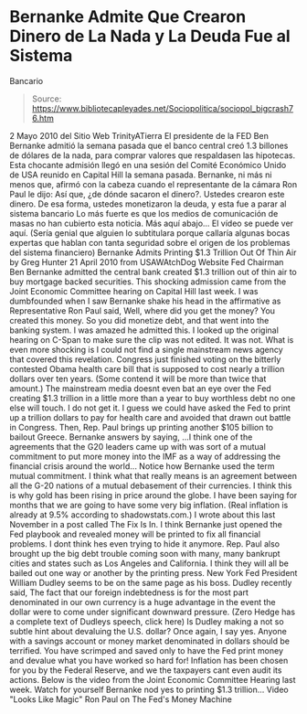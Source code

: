 # Bernanke Admite Que Crearon Dinero de La Nada y La Deuda Fue al Sistema 
Bancario

> Source: https://www.bibliotecapleyades.net/Sociopolitica/sociopol_bigcrash76.htm

2 Mayo 2010
del Sitio Web
TrinityATierra
El presidente de
la FED Ben Bernanke admitió la semana pasada que el banco
central creó 1.3 billones de dólares de la nada, para comprar valores que
respaldasen las hipotecas.
Esta chocante admisión llegó en una sesión del
Comité Económico Unido de USA reunido en Capital Hill la semana pasada. Bernanke, ni más ni menos que, afirmó con la cabeza cuando el representante
de la cámara Ron Paul le dijo:
Así que, ¿de dónde sacaron el dinero?. Ustedes crearon este dinero. De esa
forma, ustedes monetizaron la deuda, y esta fue a parar al sistema bancario
Lo más fuerte es que
los medios de comunicación de masas no han cubierto
esta noticia.
Más
aquí abajo...
El vídeo se puede ver aquí.
(Sería genial que alguien lo subtitulara porque callaría algunas bocas
expertas que hablan con tanta seguridad sobre el origen de los problemas
del sistema financiero)
Bernanke Admits Printing $1.3 Trillion Out Of Thin Air
by Greg Hunter
21 April 2010
from
USAWAtchDog Website
Fed Chairman Ben Bernanke admitted the central bank created $1.3 trillion
out of thin air to buy mortgage backed securities. This shocking admission
came from the Joint Economic Committee hearing on Capital Hill last week.
I
was dumbfounded when I saw Bernanke shake his head in the affirmative as
Representative Ron Paul said,
Well, where did you get the money? You
created this money. So you did monetize debt, and that went into the banking
system.
I was amazed he admitted this. I looked up the original hearing on
C-Span to make sure the clip was not edited. It was not.
What is even more shocking is I could not find a single mainstream news
agency that covered this revelation. Congress just finished voting on the
bitterly contested Obama health care bill that is supposed to cost nearly a
trillion dollars over ten years. (Some contend it will be more than twice
that amount.)
The
mainstream media doesnt even bat an eye over
the Fed
creating $1.3 trillion in a little more than a year to buy worthless debt no
one else will touch. I do not get it. I guess we could have asked the Fed to
print up a trillion dollars to pay for health care and avoided that drawn
out battle in Congress.
Then, Rep. Paul brings up printing another $105 billion to bailout Greece.
Bernanke answers by saying,
...I think one of the agreements that the
G20 leaders came up with was sort of a mutual commitment to put more money
into the IMF as a way of addressing the financial crisis around the world...
Notice how Bernanke used the term mutual commitment.
I think what that
really means is an agreement between all the G-20 nations of a mutual
debasement of their currencies. I think this is why gold has been rising in
price around the globe. I have been saying for months that we are going to
have some very big inflation. (Real inflation is already at 9.5% according
to
shadowstats.com.)
I wrote about this last November in a post called The
Fix Is In.
I think Bernanke just opened the Fed playbook and revealed money will be
printed to fix all financial problems. I dont think hes even trying to
hide it anymore. Rep. Paul also brought up the big debt trouble coming soon
with many, many bankrupt cities and states such as Los Angeles and
California. I think they will all be bailed out one way or another by the
printing press.
New York Fed President William Dudley seems to be on the same page as his
boss. Dudley recently said,
The fact that our foreign indebtedness is for
the most part denominated in our own currency is a huge advantage in the
event the dollar were to come under significant downward pressure.
(Zero
Hedge has a complete text of Dudleys speech,
click here)
Is Dudley making a
not so subtle hint about devaluing the U.S. dollar? Once again, I say yes.
Anyone with a savings account or money market denominated in dollars should
be terrified.
You have scrimped and saved only to have the Fed print money
and devalue what you have worked so hard for! Inflation has been chosen for
you by the Federal Reserve, and we the taxpayers cant even audit its
actions.
Below is the video from the Joint Economic Committee Hearing last
week.
Watch for yourself Bernanke nod yes to printing
$1.3 trillion...
Video
"Looks Like Magic"
Ron Paul on The Fed's Money Machine
